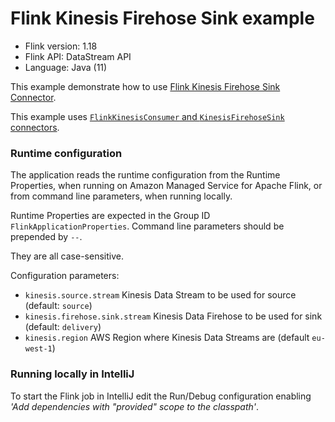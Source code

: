# Flink Kinesis Firehose Sink example

* Flink version: 1.18
* Flink API: DataStream API
* Language: Java (11)

This example demonstrate how to use [Flink Kinesis Firehose Sink Connector](https://nightlies.apache.org/flink/flink-docs-master/docs/connectors/datastream/firehose/).

This example uses [`FlinkKinesisConsumer` and `KinesisFirehoseSink` connectors](https://nightlies.apache.org/flink/flink-docs-release-1.15/docs/connectors/datastream/kinesis/).

### Runtime configuration

The application reads the runtime configuration from the Runtime Properties, when running on Amazon Managed Service for Apache Flink,
or from command line parameters, when running locally.

Runtime Properties are expected in the Group ID `FlinkApplicationProperties`.
Command line parameters should be prepended by `--`.

They are all case-sensitive.

Configuration parameters:

* `kinesis.source.stream` Kinesis Data Stream to be used for source (default: `source`)
* `kinesis.firehose.sink.stream` Kinesis Data Firehose to be used for sink (default: `delivery`)
* `kinesis.region` AWS Region where Kinesis Data Streams are (default `eu-west-1`)

### Running locally in IntelliJ

To start the Flink job in IntelliJ edit the Run/Debug configuration enabling *'Add dependencies with "provided" scope to the classpath'*.
